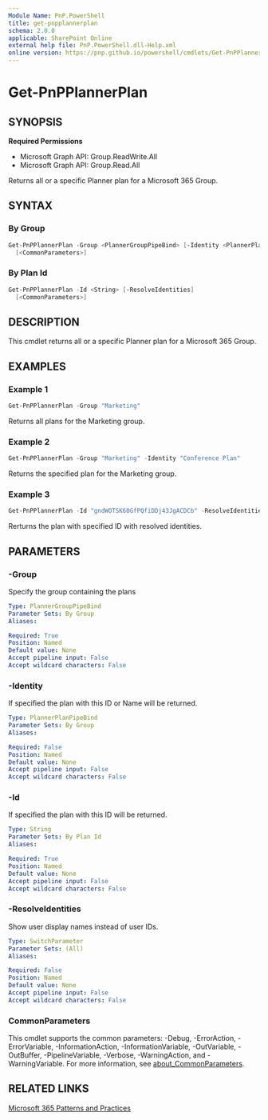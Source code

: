 ```yaml
---
Module Name: PnP.PowerShell
title: get-pnpplannerplan
schema: 2.0.0
applicable: SharePoint Online
external help file: PnP.PowerShell.dll-Help.xml
online version: https://pnp.github.io/powershell/cmdlets/Get-PnPPlannerPlan.html
---
```

 
# Get-PnPPlannerPlan

## SYNOPSIS

**Required Permissions**

  * Microsoft Graph API: Group.ReadWrite.All
  * Microsoft Graph API: Group.Read.All
  
Returns all or a specific Planner plan for a Microsoft 365 Group.

## SYNTAX

### By Group
```powershell
Get-PnPPlannerPlan -Group <PlannerGroupPipeBind> [-Identity <PlannerPlanPipeBind>] [-ResolveIdentities]
  [<CommonParameters>]
```

### By Plan Id
```powershell
Get-PnPPlannerPlan -Id <String> [-ResolveIdentities]
  [<CommonParameters>]
```

## DESCRIPTION
This cmdlet returns all or a specific Planner plan for a Microsoft 365 Group.

## EXAMPLES

### Example 1
```powershell
Get-PnPPlannerPlan -Group "Marketing"
```

Returns all plans for the Marketing group.

### Example 2
```powershell
Get-PnPPlannerPlan -Group "Marketing" -Identity "Conference Plan"
```

Returns the specified plan for the Marketing group.

### Example 3
```powershell
Get-PnPPlannerPlan -Id "gndWOTSK60GfPQfiDDj43JgACDCb" -ResolveIdentities
```

Rerturns the plan with specified ID with resolved identities.

## PARAMETERS

### -Group
Specify the group containing the plans

```yaml
Type: PlannerGroupPipeBind
Parameter Sets: By Group
Aliases:

Required: True
Position: Named
Default value: None
Accept pipeline input: False
Accept wildcard characters: False
```

### -Identity
If specified the plan with this ID or Name will be returned.

```yaml
Type: PlannerPlanPipeBind
Parameter Sets: By Group
Aliases:

Required: False
Position: Named
Default value: None
Accept pipeline input: False
Accept wildcard characters: False
```

### -Id
If specified the plan with this ID will be returned.

```yaml
Type: String
Parameter Sets: By Plan Id
Aliases:

Required: True
Position: Named
Default value: None
Accept pipeline input: False
Accept wildcard characters: False
```

### -ResolveIdentities
Show user display names instead of user IDs.

```yaml
Type: SwitchParameter
Parameter Sets: (All)
Aliases:

Required: False
Position: Named
Default value: None
Accept pipeline input: False
Accept wildcard characters: False
```

### CommonParameters
This cmdlet supports the common parameters: -Debug, -ErrorAction, -ErrorVariable, -InformationAction, -InformationVariable, -OutVariable, -OutBuffer, -PipelineVariable, -Verbose, -WarningAction, and -WarningVariable. For more information, see [about_CommonParameters](http://go.microsoft.com/fwlink/?LinkID=113216).

## RELATED LINKS

[Microsoft 365 Patterns and Practices](https://aka.ms/m365pnp)

